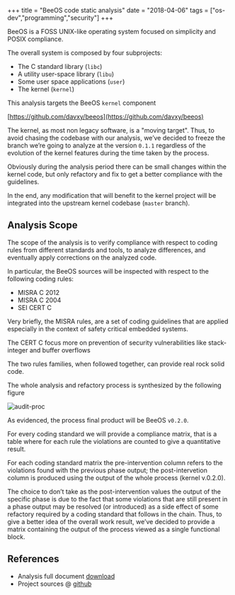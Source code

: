 +++
title = "BeeOS code static analysis"
date = "2018-04-06"
tags = ["os-dev","programming","security"]
+++

BeeOS is a FOSS UNIX-like operating system focused on simplicity and POSIX
compliance.

The overall system is composed by four subprojects:

- The C standard library (`libc`)
- A utility user-space library (`libu`)
- Some user space applications (`user`)
- The kernel (`kernel`)

This analysis targets the BeeOS `kernel` component

[https://github.com/davxy/beeos](https://github.com/davxy/beeos)

The kernel, as most non legacy software, is a "moving target". Thus, to avoid
chasing the codebase with our analysis, we’ve decided to freeze the branch
we’re going to analyze at the version `0.1.1` regardless of the evolution of the
kernel features during the time taken by the process.

Obviously during the analysis period there can be small changes within the
kernel code, but only refactory and fix to get a better compliance with the
guidelines.

In the end, any modification that will benefit to the kernel project will be
integrated into the upstream kernel codebase (`master` branch).

## Analysis Scope

The scope of the analysis is to verify compliance with respect to coding rules
from different standards and tools, to analyze differences, and eventually apply
corrections on the analyzed code.

In particular, the BeeOS sources will be inspected with respect to the following
coding rules:

- MISRA C 2012
- MISRA C 2004
- SEI CERT C

Very briefly, the MISRA rules, are a set of coding guidelines that are applied
especially in the context of safety critical embedded systems.

The CERT C focus more on prevention of security vulnerabilities like
stack-integer and buffer overflows

The two rules families, when followed together, can provide real rock solid
code.

The whole analysis and refactory process is synthesized by the following figure

![audit-proc](/companions/beeos/audit-proc.png)

As evidenced, the process final product will be BeeOS `v0.2.0`.

For every coding standard we will provide a compliance matrix, that is a table
where for each rule the violations are counted to give a quantitative result.

For each coding standard matrix the pre-intervention column refers to the
violations found with the previous phase output; the post-intervetion column is
produced using the output of the whole process (kernel v.0.2.0).

The choice to don’t take as the post-intervention values the output of the
specific phase is due to the fact that some violations that are still present
in a phase output may be resolved (or introduced) as a side effect of some
refactory required by a coding standard that follows in the chain. Thus, to
give a better idea of the overall work result, we’ve decided to provide a
matrix containing the output of the process viewed as a single functional
block.


## References

- Analysis full document [download](/companions/beeos/beeos-static.pdf)
- Project sources @ [github](https://github.com/davxy/beeos)
